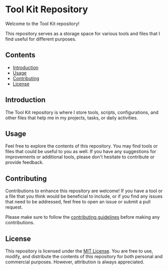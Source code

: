 # Tool Kit Repository

Welcome to the Tool Kit repository!

This repository serves as a storage space for various tools and files that I find useful for different purposes.

## Contents

- [Introduction](#introduction)
- [Usage](#usage)
- [Contributing](#contributing)
- [License](#license)

## Introduction

The Tool Kit repository is where I store tools, scripts, configurations, and other files that help me in my projects, tasks, or daily activities.

## Usage

Feel free to explore the contents of this repository. You may find tools or files that could be useful to you as well. If you have any suggestions for improvements or additional tools, please don't hesitate to contribute or provide feedback.

## Contributing

Contributions to enhance this repository are welcome! If you have a tool or a file that you think would be beneficial to include, or if you find any issues that need to be addressed, feel free to open an issue or submit a pull request.

Please make sure to follow the [contributing guidelines](CONTRIBUTING.md) before making any contributions.

## License

This repository is licensed under the [MIT License](LICENSE). You are free to use, modify, and distribute the contents of this repository for both personal and commercial purposes. However, attribution is always appreciated.
